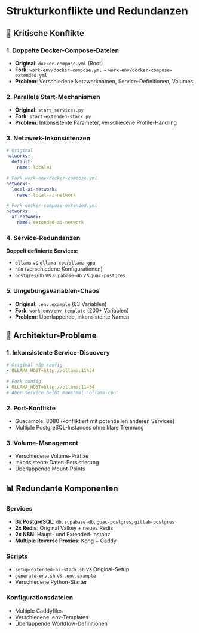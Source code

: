 # Strukturkonflikte und Redundanzen

## 🚨 **Kritische Konflikte**

### **1. Doppelte Docker-Compose-Dateien**
- **Original**: `docker-compose.yml` (Root)
- **Fork**: `work-env/docker-compose.yml` + `work-env/docker-compose-extended.yml`
- **Problem**: Verschiedene Netzwerknamen, Service-Definitionen, Volumes

### **2. Parallele Start-Mechanismen**
- **Original**: `start_services.py`
- **Fork**: `start-extended-stack.py`
- **Problem**: Inkonsistente Parameter, verschiedene Profile-Handling

### **3. Netzwerk-Inkonsistenzen**
```yaml
# Original
networks:
  default:
    name: localai

# Fork work-env/docker-compose.yml
networks:
  local-ai-network:
    name: local-ai-network

# Fork docker-compose-extended.yml
networks:
  ai-network:
    name: extended-ai-network
```

### **4. Service-Redundanzen**
**Doppelt definierte Services:**
- `ollama` vs `ollama-cpu`/`ollama-gpu`
- `n8n` (verschiedene Konfigurationen)
- `postgres`/`db` vs `supabase-db` vs `guac-postgres`

### **5. Umgebungsvariablen-Chaos**
- **Original**: `.env.example` (63 Variablen)
- **Fork**: `work-env/env-template` (200+ Variablen)
- **Problem**: Überlappende, inkonsistente Namen

## 🔧 **Architektur-Probleme**

### **1. Inkonsistente Service-Discovery**
```yaml
# Original n8n config
- OLLAMA_HOST=http://ollama:11434

# Fork config
- OLLAMA_HOST=http://ollama:11434
# Aber Service heißt manchmal 'ollama-cpu'
```

### **2. Port-Konflikte**
- Guacamole: 8080 (konfliktiert mit potentiellen anderen Services)
- Multiple PostgreSQL-Instances ohne klare Trennung

### **3. Volume-Management**
- Verschiedene Volume-Präfixe
- Inkonsistente Daten-Persistierung
- Überlappende Mount-Points

## 📊 **Redundante Komponenten**

### **Services**
- **3x PostgreSQL**: `db`, `supabase-db`, `guac-postgres`, `gitlab-postgres`
- **2x Redis**: Original Valkey + neues Redis
- **2x N8N**: Haupt- und Extended-Instanz
- **Multiple Reverse Proxies**: Kong + Caddy

### **Scripts**
- `setup-extended-ai-stack.sh` vs Original-Setup
- `generate-env.sh` vs `.env.example`
- Verschiedene Python-Starter

### **Konfigurationsdateien**
- Multiple Caddyfiles
- Verschiedene .env-Templates
- Überlappende Workflow-Definitionen

